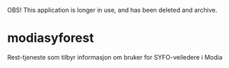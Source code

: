 OBS! This application is longer in use, and has been deleted and archive.

# modiasyforest
Rest-tjeneste som tilbyr informasjon om bruker for SYFO-veiledere i Modia
